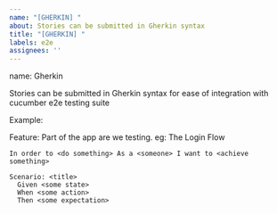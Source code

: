 ```yaml
---
name: "[GHERKIN] "
about: Stories can be submitted in Gherkin syntax
title: "[GHERKIN] "
labels: e2e
assignees: ''
---
```

name: Gherkin

Stories can be submitted in Gherkin syntax for 
ease of integration with
  cucumber e2e testing suite

Example:

  Feature: Part of the app are we testing. eg: The Login Flow
    
    In order to <do something> As a <someone> I want to <achieve something>

    Scenario: <title>  
      Given <some state>
      When <some action>
      Then <some expectation>